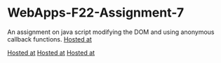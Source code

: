 # WebApps-F22-Assignment-7
An assignment on java script modifying the DOM and using anonymous callback functions.
[Hosted at](https://44-563-web-apps-f22.github.io/44563-webapps-assignment-7-boddapatiprasanna/Treasure.html)

[Hosted at](https://44-563-web-apps-f22.github.io/44563-webapps-assignment-7-boddapatiprasanna/Treasure.html)
[Hosted at](https://44-563-web-apps-f22.github.io/44563-webapps-assignment-7-boddapatiprasanna/reaction.html)
[Hosted at](https://44-563-web-apps-f22.github.io/44563-webapps-assignment-7-boddapatiprasanna/Cycler.html)
